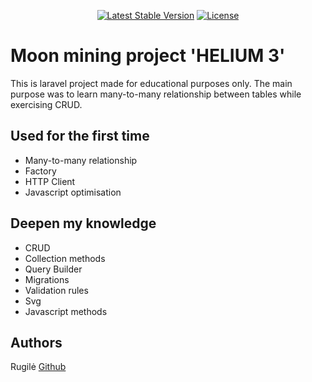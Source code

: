 <p align="center">
<a href="https://packagist.org/packages/laravel/framework"><img src="https://img.shields.io/packagist/v/laravel/framework" alt="Latest Stable Version"></a>
<a href="https://packagist.org/packages/laravel/framework"><img src="https://img.shields.io/packagist/l/laravel/framework" alt="License"></a>
</p>

# Moon mining project 'HELIUM 3'

This is laravel project made for educational purposes only. The main purpose was to learn many-to-many relationship between tables while exercising CRUD.

## Used for the first time

- Many-to-many relationship
- Factory
- HTTP Client
- Javascript optimisation

## Deepen my knowledge

- CRUD
- Collection methods
- Query Builder
- Migrations
- Validation rules
- Svg
- Javascript methods

## Authors

Rugilė [Github](https://github.com/kauste)